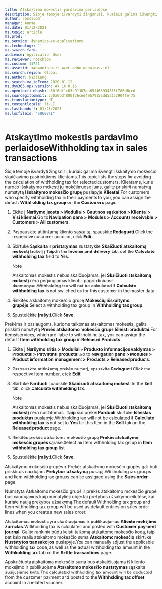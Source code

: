```yaml
---
title: Atskaytimo mokestis pardavimo perlaidose
description: Šioje temoje išvardyti žingsniai, kuriais galima išvengti išskaitymo mokesčio skaičiavimo pasirinktiems klientams. Klientams, kurie nurodo išskaitymo mokestį jų mokėjimuose jums, galite priskirti numatytą išskaitymo mokesčio grupę.
author: roschlom
manager: AnnBe
ms.date: 01/12/2021
ms.topic: article
ms.prod: ''
ms.service: dynamics-ax-applications
ms.technology: ''
ms.search.form: ''
audience: Application User
ms.reviewer: roschlom
ms.custom: 15721
ms.assetid: b4b406fa-b772-44ec-8dd8-8eb818a921ef
ms.search.region: Global
ms.author: kailiang
ms.search.validFrom: 2020-01-12
ms.dyn365.ops.version: AX 10.0.16
ms.openlocfilehash: c50f6df1c63c91107da65f463934565f786d6ccd
ms.sourcegitcommit: 630a0b3f800f36ced49b79156dd52132904fef75
ms.translationtype: HT
ms.contentlocale: lt-LT
ms.lasthandoff: 01/25/2021
ms.locfileid: "5060771"
---
```

# <a name="withholding-tax-in-sales-transactions"></a><span data-ttu-id="eb08d-104">Atskaytimo mokestis pardavimo perlaidose</span><span class="sxs-lookup"><span data-stu-id="eb08d-104">Withholding tax in sales transactions</span></span>

<span data-ttu-id="eb08d-105">Šioje temoje išvardyti žingsniai, kuriais galima išvengti išskaitymo mokesčio skaičiavimo pasirinktiems klientams.</span><span class="sxs-lookup"><span data-stu-id="eb08d-105">This topic lists the steps for avoiding the calculation of withholding tax for selected customers.</span></span> <span data-ttu-id="eb08d-106">Klientams, kurie nurodo išskaitymo mokestį jų mokėjimuose jums, galite priskirti numatytą numatytą **Išskaitymo mokesčio grupę** puslapyje **Klientai**.</span><span class="sxs-lookup"><span data-stu-id="eb08d-106">For customers who specify withholding tax in their payments to you, you can assign the default **Withholding tax group** on the **Customers** page.</span></span> 

1. <span data-ttu-id="eb08d-107">Eikite į **Naršymo juosta > Moduliai > Gautinos sąskaitos > Klientai > Visi klientai**.</span><span class="sxs-lookup"><span data-stu-id="eb08d-107">Go to **Navigation pane > Modules > Accounts receivable > Customers > All customers**.</span></span>

2. <span data-ttu-id="eb08d-108">Paspauskite atitinkamą kliento sąskaitą, spauskite **Redaguoti**.</span><span class="sxs-lookup"><span data-stu-id="eb08d-108">Click the respective customer account, click **Edit**.</span></span>

3. <span data-ttu-id="eb08d-109">Skirtuke **Sąskaita ir pristatymas** nustatykite **Skaičiuoti atskaitomą mokestį** laukelį į **Taip**.</span><span class="sxs-lookup"><span data-stu-id="eb08d-109">In the **Invoice and delivery** tab, set the **Calculate withholding tax** field to **Yes**.</span></span>

   > [!NOTE] 
   > <span data-ttu-id="eb08d-110">Atskaitomas mokestis nebus skaičiuojamas, jei **Skaičiuoti atskaitomą mokestį** nėra perjungiamas klientui pagrindiniuose duomenyse.</span><span class="sxs-lookup"><span data-stu-id="eb08d-110">Withholding tax will not be calculated if **Calculate withholding tax** is not switched on for this customer in the master data.</span></span>

4. <span data-ttu-id="eb08d-111">Rinkitės atskaitomą mokesčio grupę **Mokesčių išskaitymo grupėje**.</span><span class="sxs-lookup"><span data-stu-id="eb08d-111">Select a withholding tax group in **Withholding tax group**.</span></span>

5. <span data-ttu-id="eb08d-112">Spustelėkite **Įrašyti**.</span><span class="sxs-lookup"><span data-stu-id="eb08d-112">Click **Save**.</span></span>

<span data-ttu-id="eb08d-113">Prekėms ir paslaugoms, kurioms taikomas atskaitomas mokestis, galite priskirti numatytą **Prekės atskaitomo mokesčio grupę** **Išleisti produktai**.</span><span class="sxs-lookup"><span data-stu-id="eb08d-113">For items/services, which are liable to withholding tax, you can assign the default **Item withholding tax group** in **Released Products**.</span></span>

1. <span data-ttu-id="eb08d-114">Eikite į **Naršymo sritis > Moduliai > Produkto informacijos valdymas > Produktai > Patvirtinti produktai**.</span><span class="sxs-lookup"><span data-stu-id="eb08d-114">Go to **Navigation pane > Modules > Product information management > Products > Released products**.</span></span>

2. <span data-ttu-id="eb08d-115">Paspauskite atitinkamą prekės numerį, spauskite **Redaguoti**.</span><span class="sxs-lookup"><span data-stu-id="eb08d-115">Click the respective Item number, click **Edit**.</span></span>

3. <span data-ttu-id="eb08d-116">Skirtuke **Parduoti** spauskite **Skaičiuoti atskaitomą mokestį**.</span><span class="sxs-lookup"><span data-stu-id="eb08d-116">In the **Sell** tab, click **Calculate withholding tax**.</span></span>

   > [!NOTE] 
   > <span data-ttu-id="eb08d-117">Atskaitomas mokestis nebus skaičiuojamas, jei **Skaičiuoti atskaitomą mokestį** nėra nustatomas į **Taip** šiai prekei **Parduoti** skirtuke **Išleistas produktas** puslapyje.</span><span class="sxs-lookup"><span data-stu-id="eb08d-117">Withholding tax will not be calculated if **Calculate withholding tax** is not set to **Yes** for this Item in the **Sell** tab on the **Released product** page.</span></span>

4. <span data-ttu-id="eb08d-118">Rinkitės prekės atskaitomą mokesčio grupę **Prekės atskaitymo mokesčio grupės** sąraše.</span><span class="sxs-lookup"><span data-stu-id="eb08d-118">Select an Item withholding tax group in **Item withholding tax group** list.</span></span>

5. <span data-ttu-id="eb08d-119">Spustelėkite **Įrašyti**.</span><span class="sxs-lookup"><span data-stu-id="eb08d-119">Click **Save**.</span></span>

<span data-ttu-id="eb08d-120">Atskaitymo mokesčio grupės ir Prekės atskaitymo mokesčio grupės gali būti priskirtos naudojant **Prekybos užsakymą** puslapį.</span><span class="sxs-lookup"><span data-stu-id="eb08d-120">Withholding tax groups and Item withholding tax groups can be assigned using the **Sales order** page.</span></span> 

<span data-ttu-id="eb08d-121">Numatyta Atskaitomo mokesčio grupė ir prekės atskaitomo mokesčio grupė bus naudojamos kaip numatytieji objektai prekybos užsakymo eilutėse, kai kuriate naują prekybos užsakymą.</span><span class="sxs-lookup"><span data-stu-id="eb08d-121">The default Withholding tax group and Item withholding tax group will be used as default entries on sales order lines when you create a new sales order.</span></span>

<span data-ttu-id="eb08d-122">Atskaitomas mokestis yra skaičiuojamas ir publikuojamas **Kliento mokėjimo žurnalas**.</span><span class="sxs-lookup"><span data-stu-id="eb08d-122">Withholding tax is calculated and posted with **Customer payment journal**.</span></span> <span data-ttu-id="eb08d-123">Galite rankiniu būdu keisti taikomą atskaitomo mokesčio kodą, taip pat kaip realią atskaitomo mokesčio sumą **Atskaitomo mokesčio** skirtuke **Nustatytos transakcijos** puslapyje.</span><span class="sxs-lookup"><span data-stu-id="eb08d-123">You can manually adjust the applicable withholding tax code, as well as the actual withholding tax amount in the **Withholding tax** tab on the **Settle transactions** page.</span></span>

<span data-ttu-id="eb08d-124">Apskaičiuota atskaitoma mokesčio suma bus atskaičiuojama iš kliento mokėjimo ir publikuojama **Atskaitomo mokesčio nustatymas** sąskaita susijusiame kvite.</span><span class="sxs-lookup"><span data-stu-id="eb08d-124">The calculated withholding tax amount will be deducted from the customer payment and posted to the **Withholding tax offset** account in a related voucher.</span></span>

